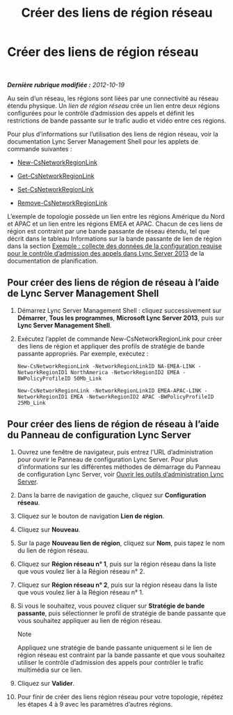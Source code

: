 ﻿---
title: Créer des liens de région réseau
TOCTitle: Créer des liens de région réseau
ms:assetid: f8163910-8935-475d-88a2-3aa44feb9dbe
ms:mtpsurl: https://technet.microsoft.com/fr-fr/library/Gg413047(v=OCS.15)
ms:contentKeyID: 49299402
ms.date: 05/20/2016
mtps_version: v=OCS.15
ms.translationtype: HT
---

# Créer des liens de région réseau

 

_**Dernière rubrique modifiée :** 2012-10-19_

Au sein d’un réseau, les régions sont liées par une connectivité au réseau étendu physique. Un *lien de région réseau* crée un lien entre deux régions configurées pour le contrôle d’admission des appels et définit les restrictions de bande passante sur le trafic audio et vidéo entre ces régions.

Pour plus d’informations sur l’utilisation des liens de région réseau, voir la documentation Lync Server Management Shell pour les applets de commande suivantes :

  - [New-CsNetworkRegionLink](https://docs.microsoft.com/en-us/powershell/module/skype/New-CsNetworkRegionLink)

  - [Get-CsNetworkRegionLink](https://docs.microsoft.com/en-us/powershell/module/skype/Get-CsNetworkRegionLink)

  - [Set-CsNetworkRegionLink](https://docs.microsoft.com/en-us/powershell/module/skype/Set-CsNetworkRegionLink)

  - [Remove-CsNetworkRegionLink](https://docs.microsoft.com/en-us/powershell/module/skype/Remove-CsNetworkRegionLink)

L’exemple de topologie possède un lien entre les régions Amérique du Nord et APAC et un lien entre les régions EMEA et APAC. Chacun de ces liens de région est contraint par une bande passante de réseau étendu, tel que décrit dans le tableau Informations sur la bande passante de lien de région dans la section [Exemple : collecte des données de la configuration requise pour le contrôle d’admission des appels dans Lync Server 2013](lync-server-2013-example-of-gathering-your-requirements-for-call-admission-control.md) de la documentation de planification.

## Pour créer des liens de région de réseau à l’aide de Lync Server Management Shell

1.  Démarrez Lync Server Management Shell : cliquez successivement sur **Démarrer**, **Tous les programmes**, **Microsoft Lync Server 2013**, puis sur **Lync Server Management Shell**.

2.  Exécutez l’applet de commande New-CsNetworkRegionLink pour créer des liens de région et appliquer des profils de stratégie de bande passante appropriés. Par exemple, exécutez :
    
    ```
    New-CsNetworkRegionLink -NetworkRegionLinkID NA-EMEA-LINK -NetworkRegionID1 NorthAmerica -NetworkRegionID2 EMEA -BWPolicyProfileID 50Mb_Link
    ```
    ```
    New-CsNetworkRegionLink -NetworkRegionLinkID EMEA-APAC-LINK -NetworkRegionID1 EMEA -NetworkRegionID2 APAC -BWPolicyProfileID 25Mb_Link
    ```

## Pour créer des liens de région de réseau à l’aide du Panneau de configuration Lync Server

1.  Ouvrez une fenêtre de navigateur, puis entrez l’URL d’administration pour ouvrir le Panneau de configuration Lync Server. Pour plus d’informations sur les différentes méthodes de démarrage du Panneau de configuration Lync Server, voir [Ouvrir les outils d’administration Lync Server](lync-server-2013-open-lync-server-administrative-tools.md).

2.  Dans la barre de navigation de gauche, cliquez sur **Configuration réseau**.

3.  Cliquez sur le bouton de navigation **Lien de région**.

4.  Cliquez sur **Nouveau**.

5.  Sur la page **Nouveau lien de région**, cliquez sur **Nom**, puis tapez le nom du lien de région réseau.

6.  Cliquez sur **Région réseau n° 1**, puis sur la région réseau dans la liste que vous voulez lier à la Région réseau n° 2.

7.  Cliquez sur **Région réseau n° 2**, puis sur la région réseau dans la liste que vous voulez lier à la Région réseau n° 1.

8.  Si vous le souhaitez, vous pouvez cliquer sur **Stratégie de bande passante**, puis sélectionner le profil de stratégie de bande passante que vous souhaitez appliquer au lien de région réseau.
    
    > [!note]  
    > Appliquez une stratégie de bande passante uniquement si le lien de région réseau est contraint par la bande passante et que vous souhaitez utiliser le contrôle d’admission des appels pour contrôler le trafic multimédia sur ce lien.

9.  Cliquez sur **Valider**.

10. Pour finir de créer des liens région réseau pour votre topologie, répétez les étapes 4 à 9 avec les paramètres d’autres régions.

